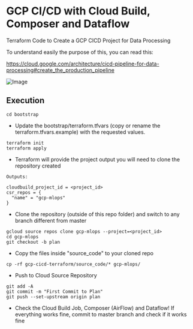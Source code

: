 # GCP CI/CD with Cloud Build, Composer and Dataflow

Terraform Code to Create a GCP CICD Project for Data Processing

To understand easily the purpose of this, you can read this:

<https://cloud.google.com/architecture/cicd-pipeline-for-data-processing#create_the_production_pipeline>

![Image](https://cloud.google.com/architecture/images/cicd-pipeline-for-data-processing-1-diagram-pipeline.svg)

## Execution

```shell
cd bootstrap
```

- Update the bootstrap/terraform.tfvars (copy or rename the terraform.tfvars.example) with the requested values.

```shell
terraform init
terraform apply
```

- Terraform will provide the project output you will need to clone the repository created

```shell
Outputs:

cloudbuild_project_id = <project_id>
csr_repos = {
  "name" = "gcp-mlops"
}
```

- Clone the repository (outside of this repo folder) and switch to any branch different from master

```shell
gcloud source repos clone gcp-mlops --project=<project_id>
cd gcp-mlops
git checkout -b plan
```

- Copy the files inside "source_code" to your cloned repo

```shell
cp -rf gcp-cicd-terraform/source_code/* gcp-mlops/
```

- Push to Cloud Source Repository

```shell
git add -A
git commit -m "First Commit to Plan"
git push --set-upstream origin plan
```

- Check the Cloud Build Job, Composer (AirFlow) and Dataflow! If everything works fine, commit to master branch and check if it works fine
